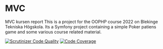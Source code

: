 # MVC
MVC kursen report
This is a project for the OOPHP course 2022 on Blekinge Tekniska Högskola.
Its a Symfony project containing a simple Poker patiens game and some various course related material.

[![Scrutinizer Code Quality](https://scrutinizer-ci.com/g/sogumet/MVC/badges/quality-score.png?b=main)](https://scrutinizer-ci.com/g/sogumet/MVC/?branch=main)
[![Code Coverage](https://scrutinizer-ci.com/g/sogumet/MVC/badges/coverage.png?b=main)](https://scrutinizer-ci.com/g/sogumet/MVC/?branch=main)
